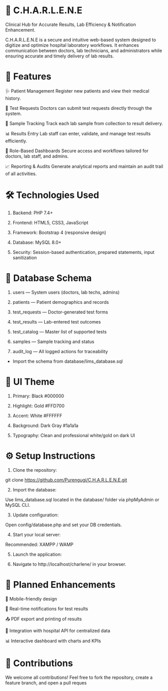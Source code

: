 # 🧬 C.H.A.R.L.E.N.E
Clinical Hub for Accurate Results, Lab Efficiency & Notification Enhancement.

C.H.A.R.L.E.N.E is a secure and intuitive web-based system designed to digitize and optimize hospital laboratory workflows. It enhances communication between doctors, lab technicians, and administrators while ensuring accurate and timely delivery of lab results.

# 📌 Features

🩺 Patient Management
Register new patients and view their medical history.

🧾 Test Requests
Doctors can submit test requests directly through the system.

🧪 Sample Tracking
Track each lab sample from collection to result delivery.

📊 Results Entry
Lab staff can enter, validate, and manage test results efficiently.

🔐 Role-Based Dashboards
Secure access and workflows tailored for doctors, lab staff, and admins.

📈 Reporting & Audits
Generate analytical reports and maintain an audit trail of all activities.

# 🛠️ Technologies Used
1. Backend: PHP 7.4+

2. Frontend: HTML5, CSS3, JavaScript

3. Framework: Bootstrap 4 (responsive design)

4. Database: MySQL 8.0+

5. Security: Session-based authentication, prepared statements, input sanitization

# 🧬 Database Schema

1. users — System users (doctors, lab techs, admins)

2. patients — Patient demographics and records

3. test_requests — Doctor-generated test forms

4. test_results — Lab-entered test outcomes

5. test_catalog — Master list of supported tests

6. samples — Sample tracking and status

7. audit_log — All logged actions for traceability

- Import the schema from database/lims_database.sql

# 🎨 UI Theme
1. Primary: Black #000000

2. Highlight: Gold #FFD700

3. Accent: White #FFFFFF

4. Background: Dark Gray #1a1a1a

5. Typography: Clean and professional white/gold on dark UI

# ⚙️ Setup Instructions
1. Clone the repository:

git clone https://github.com/Purengugi/C.H.A.R.L.E.N.E.git

2. Import the database:

Use lims_database.sql located in the database/ folder via phpMyAdmin or MySQL CLI.

3. Update configuration:

Open config/database.php and set your DB credentials.

4. Start your local server:

Recommended: XAMPP / WAMP

5. Launch the application:

6. Navigate to http://localhost/charlene/ in your browser.

# 🚀 Planned Enhancements

📱 Mobile-friendly design

💬 Real-time notifications for test results

📤 PDF export and printing of results

📡 Integration with hospital API for centralized data

📊 Interactive dashboard with charts and KPIs

# 🤝 Contributions
We welcome all contributions!
Feel free to fork the repository, create a feature branch, and open a pull reques
